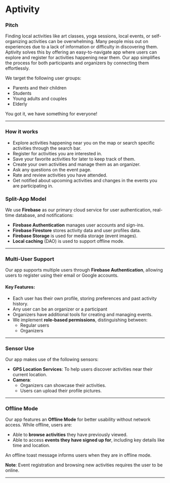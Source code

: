 # Aptivity


### Pitch

Finding local activities like art classes, yoga sessions, local events, or self-organizing activities can be overwhelming. Many people miss out on experiences due to a lack of information or difficulty in discovering them. Aptivity solves this by offering an easy-to-navigate app where users can explore and register for activities happening near them. Our app simplifies the process for both participants and organizers by connecting them effortlessly. 

We target the following user groups:
- Parents and their children
- Students
- Young adults and couples
- Elderly

You got it, we have something for everyone!

---

### How it works

- Explore activities happening near you on the map or search specific activities through the search bar.
- Register for activities you are interested in.
- Save your favorite activities for later to keep track of them.
- Create your own activities and manage them as an organizer.
- Ask any questions on the event page.
- Rate and review activities you have attended.
- Get notified about upcoming activities and changes in the events you are participating in.


### Split-App Model

We use **Firebase** as our primary cloud service for user authentication, real-time database, and notifications:

- **Firebase Authentication** manages user accounts and sign-ins.
- **Firebase Firestore** stores activity data and user profiles data.
- **Firebase Storage** is used for media storage (event images).
- **Local caching** (DAO) is used to support offline mode.

---

### Multi-User Support

Our app supports multiple users through **Firebase Authentication**, allowing users to register using their email or Google accounts. 

#### Key Features:
- Each user has their own profile, storing preferences and past activity history.
- Any user can be an organizer or a participant
- Organizers have additional tools for creating and managing events. 
- We implement **role-based permissions**, distinguishing between:
  - Regular users
  - Organizers


---

### Sensor Use

Our app makes use of the following sensors:

- **GPS Location Services**: To help users discover activities near their current location.
- **Camera**: 
  - Organizers can showcase their activities.
  - Users can upload their profile pictures.

---

### Offline Mode

Our app features an **Offline Mode** for better usability without network access. While offline, users are:

- Able to **browse activities** they have previously viewed.
- Able to access **events they have signed up for**, including key details like time and location.

An offline toast message informs users when they are in offline mode.

**Note**: Event registration and browsing new activities requires the user to be online.

---
